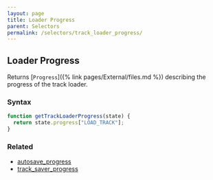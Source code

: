 ```yaml
---
layout: page
title: Loader Progress
parent: Selectors
permalink: /selectors/track_loader_progress/
---
```


## Loader Progress

Returns [`Progress`]({% link pages/External/files.md %}) describing the progress of the track loader.

### Syntax

```js
function getTrackLoaderProgress(state) {
  return state.progress["LOAD_TRACK"];
}
```

### Related

- [autosave_progress](./autosave_progress.md)
- [track_saver_progress](./track_saver_progress.md)
